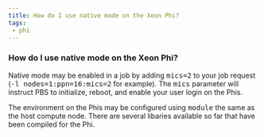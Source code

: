 ```yaml
---
title: How do I use native mode on the Xeon Phi?
tags:
 - phi
---
```


### How do I use native mode on the Xeon Phi?

Native mode may be enabled in a job by adding <kbd>mics=2</kbd> to your job request (<kbd>-l nodes=1:ppn=16:mics=2</kbd> for example). The <kbd>mics</kbd> parameter will instruct PBS to initialize, reboot, and enable your user login on the Phis.

The environment on the Phis may be configured using <kbd>module</kbd> the same as the host compute node. There are several libaries available so far that have been compiled for the Phi.

